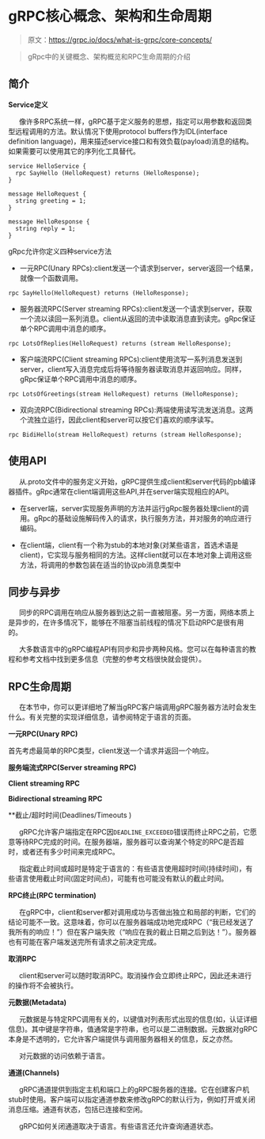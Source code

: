 # gRPC核心概念、架构和生命周期

>原文：https://grpc.io/docs/what-is-grpc/core-concepts/

> gRpc中的关键概念、架构概览和RPC生命周期的介绍

## 简介

**Service定义**

&emsp; &nbsp;像许多RPC系统一样，gRPC基于定义服务的思想，指定可以用参数和返回类型远程调用的方法。默认情况下使用protocol buffers作为IDL(interface definition language)，用来描述service接口和有效负载(payload)消息的结构。如果需要可以使用其它的序列化工具替代。

```
service HelloService {
  rpc SayHello (HelloRequest) returns (HelloResponse);
}

message HelloRequest {
  string greeting = 1;
}

message HelloResponse {
  string reply = 1;
}
```

gRpc允许你定义四种service方法

* 一元RPC(Unary RPCs):client发送一个请求到server，server返回一个结果，就像一个函数调用。

`rpc SayHello(HelloRequest) returns (HelloResponse);`

* 服务器流RPC(Server streaming RPCs):client发送一个请求到server，获取一个流以读回一系列消息。client从返回的流中读取消息直到读完。gRpc保证单个RPC调用中消息的顺序。

`rpc LotsOfReplies(HelloRequest) returns (stream HelloResponse);`

* 客户端流RPC(Client streaming RPCs):client使用流写一系列消息发送到server，client写入消息完成后将等待服务器读取消息并返回响应。同样，gRpc保证单个RPC调用中消息的顺序。

`rpc LotsOfGreetings(stream HelloRequest) returns (HelloResponse);`

* 双向流RPC(Bidirectional streaming RPCs):两端使用读写流发送消息。这两个流独立运行，因此client和server可以按它们喜欢的顺序读写。

`rpc BidiHello(stream HelloRequest) returns (stream HelloResponse);`


## 使用API

&emsp; &nbsp;从.proto文件中的服务定义开始，gRPC提供生成client和server代码的pb编译器插件。gRpc通常在client端调用这些API,并在server端实现相应的API。

* 在server端，server实现服务声明的方法并运行gRpc服务器处理client的调用。gRpc的基础设施解码传入的请求，执行服务方法，并对服务的响应进行编码。

* 在client端，client有一个称为stub的本地对象(对某些语言，首选术语是client)，它实现与服务相同的方法。这样client就可以在本地对象上调用这些方法，将调用的参数包装在适当的协议pb消息类型中

## 同步与异步

&emsp; &nbsp;同步的RPC调用在响应从服务器到达之前一直被阻塞。另一方面，网络本质上是异步的，在许多情况下，能够在不阻塞当前线程的情况下启动RPC是很有用的。

&emsp; &nbsp;大多数语言中的gRPC编程API有同步和异步两种风格。您可以在每种语言的教程和参考文档中找到更多信息（完整的参考文档很快就会提供）。

## RPC生命周期

&emsp; &nbsp;在本节中，你可以更详细地了解当gRPC客户端调用gRPC服务器方法时会发生什么。有关完整的实现详细信息，请参阅特定于语言的页面。

**一元RPC(Unary RPC)**

首先考虑最简单的RPC类型，client发送一个请求并返回一个响应。


**服务端流式RPC(Server streaming RPC)**

**Client streaming RPC**

**Bidirectional streaming RPC**

**截止/超时时间(Deadlines/Timeouts )

&emsp; &nbsp;gRPC允许客户端指定在RPC因`DEADLINE_EXCEEDED`错误而终止RPC之前，它愿意等待RPC完成的时间。在服务器端，服务器可以查询某个特定的RPC是否超时，或者还有多少时间来完成RPC。

&emsp; &nbsp;指定截止时间或超时是特定于语言的：有些语言使用超时时间(持续时间)，有些语言使用截止时间(固定时间点)，可能有也可能没有默认的截止时间。

**RPC终止(RPC termination)**

&emsp; &nbsp;在gRPC中，client和server都对调用成功与否做出独立和局部的判断，它们的结论可能不一致。这意味着，你可以在服务器端成功地完成RPC（“我已经发送了我所有的响应！”）但在客户端失败（“响应在我的截止日期之后到达！”）。服务器也有可能在客户端发送完所有请求之前决定完成。

**取消RPC**

&emsp; &nbsp;client和server可以随时取消RPC。取消操作会立即终止RPC，因此还未进行的操作将不会被执行。

**元数据(Metadata)**

&emsp; &nbsp;元数据是与特定RPC调用有关的，以键值对列表形式出现的信息(如，认证详细信息)。其中键是字符串，值通常是字符串，也可以是二进制数据。元数据对gRPC本身是不透明的，它允许客户端提供与调用服务器相关的信息，反之亦然。

&emsp; &nbsp;对元数据的访问依赖于语言。

**通道(Channels)**

&emsp; &nbsp;gRPC通道提供到指定主机和端口上的gRPC服务器的连接。它在创建客户机stub时使用。客户端可以指定通道参数来修改gRPC的默认行为，例如打开或关闭消息压缩。通道有状态，包括已连接和空闲。

&emsp; &nbsp;gRPC如何关闭通道取决于语言。有些语言还允许查询通道状态。